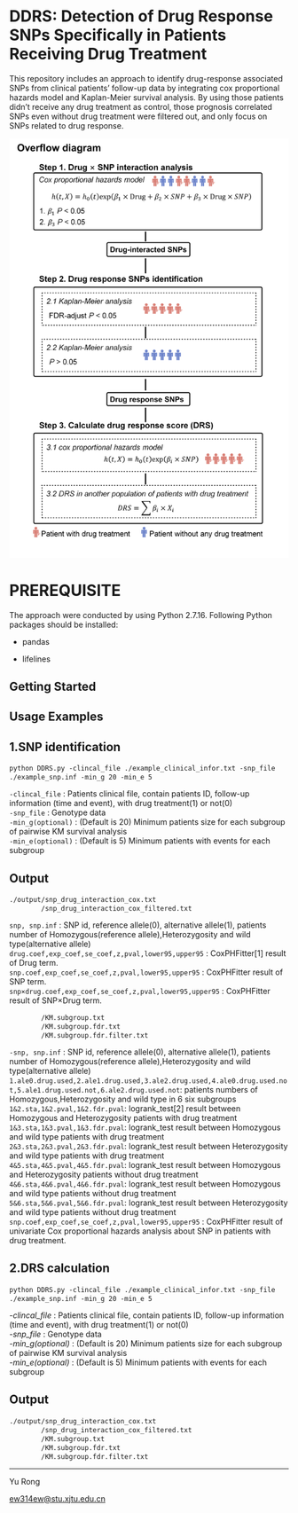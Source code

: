 DDRS: Detection of Drug Response SNPs Specifically in Patients Receiving Drug Treatment
================================
This repository includes an approach to identify drug-response associated SNPs from clinical patients’ follow-up data by integrating cox proportional hazards model and Kaplan-Meier survival analysis. By using those patients didn’t receive any drug treatment as control, those prognosis correlated SNPs even without drug treatment were filtered out, and only focus on SNPs related to drug response.

![pipeline](https://github.com/ew314/DDRS/blob/main/pipeline/4.figure.1.pipeline.github.jpg)

# PREREQUISITE
The approach were conducted by using Python 2.7.16. 
Following Python packages should be installed:
<ul>
<li><p>pandas</p></li>
<li><p>lifelines</p></li>
</ul>

Getting Started
---------------

Usage Examples
--------------
1.SNP identification
--------------

    python DDRS.py -clincal_file ./example_clinical_infor.txt -snp_file ./example_snp.inf -min_g 20 -min_e 5

`-clincal_file`    : Patients clinical file, contain patients ID, follow-up information (time and event), with drug treatment(1) or not(0)<br>
`-snp_file`        : Genotype data<br>
`-min_g(optional)` : (Default is 20) Minimum patients size for each subgroup of pairwise KM survival analysis<br>
`-min_e(optional)` : (Default is 5)  Minimum patients with events for each subgroup<br>

Output
--------------
    ./output/snp_drug_interaction_cox.txt
            /snp_drug_interaction_cox_filtered.txt

`snp, snp.inf`                                         : SNP id, reference allele(0), alternative allele(1), patients number of Homozygous(reference allele),Heterozygosity and wild type(alternative allele)<br>
`drug.coef,exp_coef,se_coef,z,pval,lower95,upper95`      : CoxPHFitter[1] result of Drug term.<br>
`snp.coef,exp_coef,se_coef,z,pval,lower95,upper95`       : CoxPHFitter result of SNP term.<br>
`snp×drug.coef,exp_coef,se_coef,z,pval,lower95,upper95`  : CoxPHFitter result of SNP×Drug term.<br>

            /KM.subgroup.txt
            /KM.subgroup.fdr.txt
            /KM.subgroup.fdr.filter.txt
`-snp, snp.inf`                                         : SNP id, reference allele(0), alternative allele(1), patients number of Homozygous(reference allele),Heterozygosity and wild type(alternative allele)<br>
`1.ale0.drug.used,2.ale1.drug.used,3.ale2.drug.used,4.ale0.drug.used.not,5.ale1.drug.used.not,6.ale2.drug.used.not`: patients numbers of Homozygous,Heterozygosity and wild type in 6 six subgroups<br>
`1&2.sta,1&2.pval,1&2.fdr.pval`: logrank_test[2] result between Homozygous and Heterozygosity patients with drug treatment<br>
`1&3.sta,1&3.pval,1&3.fdr.pval`: logrank_test result between Homozygous and wild type patients with drug treatment<br>
`2&3.sta,2&3.pval,2&3.fdr.pval`: logrank_test result between Heterozygosity and wild type patients with drug treatment<br>
`4&5.sta,4&5.pval,4&5.fdr.pval`: logrank_test result between Homozygous and Heterozygosity patients without drug treatment<br>
`4&6.sta,4&6.pval,4&6.fdr.pval`: logrank_test result between Homozygous and wild type patients without drug treatment<br>
`5&6.sta,5&6.pval,5&6.fdr.pval`: logrank_test result between Heterozygosity and wild type patients without drug treatment<br>
`snp.coef,exp_coef,se_coef,z,pval,lower95,upper95`       : CoxPHFitter result of univariate Cox proportional hazards analysis about SNP in patients with drug treatment.<br>


2.DRS calculation
--------------

    python DDRS.py -clincal_file ./example_clinical_infor.txt -snp_file ./example_snp.inf -min_g 20 -min_e 5

*-clincal_file*    : Patients clinical file, contain patients ID, follow-up information (time and event), with drug treatment(1) or not(0)<br>
*-snp_file*        : Genotype data<br>
*-min_g(optional)* : (Default is 20) Minimum patients size for each subgroup of pairwise KM survival analysis<br>
*-min_e(optional)* : (Default is 5)  Minimum patients with events for each subgroup<br>

Output
--------------
    ./output/snp_drug_interaction_cox.txt
            /snp_drug_interaction_cox_filtered.txt
            /KM.subgroup.txt
            /KM.subgroup.fdr.txt
            /KM.subgroup.fdr.filter.txt
 
---------------------------------------
Yu Rong

ew314ew@stu.xjtu.edu.cn
